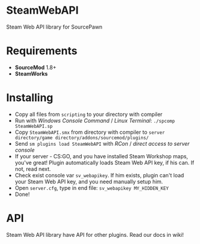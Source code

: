# SteamWebAPI
Steam Web API library for SourcePawn

# Requirements
- **SourceMod** 1.8+
- **SteamWorks**

# Installing
- Copy all files from `scripting` to your directory with compiler
- Run with _Windows Console Command_ / _Linux Terminal_: `./spcomp SteamWebAPI.sp`
- Copy `SteamWebAPI.smx` from directory with compiler to `server directory/game directory/addons/sourcemod/plugins/`
- Send `sm plugins load SteamWebAPI` with _RCon_ / _direct access to server console_
- If your server - CS:GO, and you have installed Steam Workshop maps, you've great! Plugin automatically loads Steam Web API key, if his can. If not, read next.
- Check exist console var `sv_webapikey`. If him exists, plugin can't load your Steam Web API key, and you need manually setup him.
- Open `server.cfg`, type in end file: `sv_webapikey MY_HIDDEN_KEY`
- Done!

# API
Steam Web API library have API for other plugins. Read our docs in wiki!